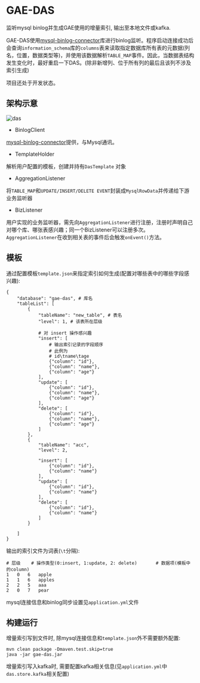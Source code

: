 # GAE-DAS
监听mysql binlog并生成GAE使用的增量索引, 输出至本地文件或kafka. 

GAE-DAS使用[mysql-binlog-connector](https://github.com/shyiko/mysql-binlog-connector-java)库进行binlog监听。程序启动连接成功后会查询`information_schema`库的`columns`表来读取指定数据库所有表的元数据(列名，位置，数据类型等)，并使用该数据解析`TABLE_MAP`事件。因此，当数据表结构发生变化时，最好重启一下DAS。(除非新增列、位于所有列的最后且该列不涉及索引生成)



项目还处于开发状态。

## 架构示意

![das](http://ovbyjzegm.bkt.clouddn.com/das.jpg)

- BinlogClient

[mysql-binlog-connector](https://github.com/shyiko/mysql-binlog-connector-java)提供，与Mysql通讯。

- TemplateHolder

解析用户配置的模板，创建并持有`DasTemplate` 对象

- AggregationListener

将`TABLE_MAP`和`UPDATE/INSERT/DELETE EVENT`封装成`MysqlRowData`并传递给下游业务监听器

- BizListener

用户实现的业务监听器，需先向`AggregationListener`进行注册，注册时声明自己对哪个库、哪张表感兴趣；同一个BizListener可以注册多次。`AggregationListener`在收到相关表的事件后会触发`onEvent()`方法。



## 模板

通过配置模板`template.json`来指定索引如何生成(配置对哪些表中的哪些字段感兴趣):
```
{
    "database": "gae-das", # 库名
    "tableList": [
        {
            "tableName": "new_table", # 表名
            "level": 1, # 该表所在层级

			# 对 insert 操作感兴趣
            "insert": [
            	# 输出索引记录的字段顺序
            	# 此例为
            	# id\tname\tage
                {"column": "id"},
                {"column": "name"},
                {"column": "age"}
            ],
            "update": [
                {"column": "id"},
                {"column": "name"},
                {"column": "age"}
            ],
            "delete": [
                {"column": "id"},
                {"column": "name"},
                {"column": "age"}
            ]
        },
        {
            "tableName": "acc",
            "level": 2,

            "insert": [
                {"column": "id"},
                {"column": "name"}
            ],
            "update": [
                {"column": "id"},
                {"column": "name"}
            ],
            "delete": [
                {"column": "id"},
                {"column": "name"}
            ]
        }

    ]
}
```
输出的索引文件为词表(`\t`分隔):
```
# 层级	# 操作类型(0:insert, 1:update, 2: delete)		# 数据项(模板中的column)
1	0	6	apple
1	1	6	apples
2	2	5	aaa
2	0	7	pear
```
mysql连接信息和binlog同步设置见`application.yml`文件

## 构建运行
增量索引写到文件时, 除mysql连接信息和`template.json`外不需要额外配置:
```
mvn clean package -Dmaven.test.skip=true
java -jar gae-das.jar
```
增量索引写入kafka时, 需要配置kafka相关信息(见`application.yml`中`das.store.kafka`相关配置)
